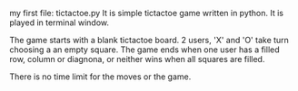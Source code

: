 my first file: tictactoe.py 
It is simple tictactoe game written in python.
It is played in terminal window. 

The game starts with a blank tictactoe board.
2 users, 'X' and 'O' take turn choosing a an empty square.
The game ends when one user has a filled row, column or diagnona, 
or neither wins when all squares are filled. 

There is no time limit for the moves or the game.  

